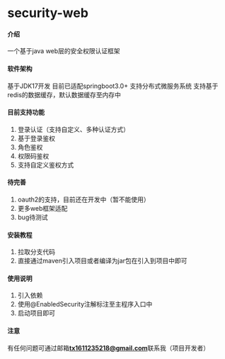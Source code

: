 # security-web

#### 介绍
一个基于java web层的安全权限认证框架

#### 软件架构
基于JDK17开发
目前已适配springboot3.0+
支持分布式微服务系统
支持基于redis的数据缓存，默认数据缓存至内存中

#### 目前支持功能
1.  登录认证（支持自定义、多种认证方式）
2. 基于登录鉴权
3. 角色鉴权
4. 权限码鉴权
5. 支持自定义鉴权方式

#### 待完善
1.  oauth2的支持，目前还在开发中（暂不能使用）
2. 更多web框架适配
3. bug待测试


#### 安装教程

1.  拉取分支代码
2.  直接通过maven引入项目或者编译为jar包在引入到项目中即可

#### 使用说明

1.  引入依赖
2.  使用@EnabledSecurity注解标注至主程序入口中
3.  启动项目即可

#### 注意
有任何问题可通过邮箱**tx1611235218@gmail.com**联系我（项目开发者）


